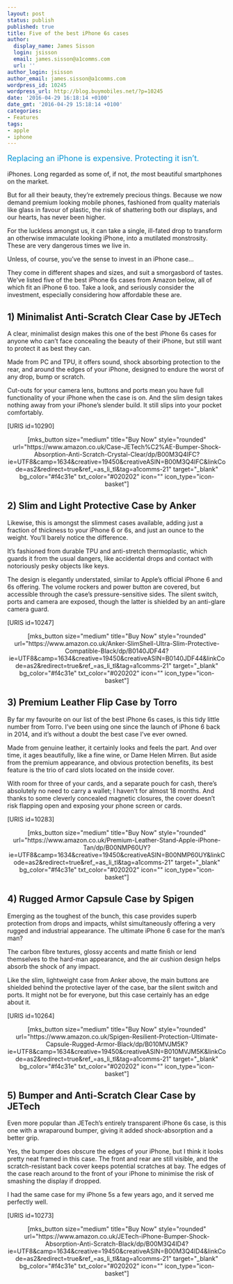```yaml
---
layout: post
status: publish
published: true
title: Five of the best iPhone 6s cases
author:
  display_name: James Sisson
  login: jsisson
  email: james.sisson@a1comms.com
  url: ''
author_login: jsisson
author_email: james.sisson@a1comms.com
wordpress_id: 10245
wordpress_url: http://blog.buymobiles.net/?p=10245
date: '2016-04-29 16:18:14 +0100'
date_gmt: '2016-04-29 15:18:14 +0100'
categories:
- Features
tags:
- apple
- iphone
---
```

<p><span class="postStandFirst" style="color: #0896d5; line-height: 26px; font-size: 18px;">Replacing an iPhone is expensive. Protecting it isn&rsquo;t.</span></p>
<p>iPhones. Long regarded as some of, if not, <em>the</em> most beautiful smartphones on the market.</p>
<p>But for all their beauty, they&rsquo;re extremely precious things. Because we now demand premium looking mobile phones, fashioned from quality materials like glass in favour of plastic, the risk of shattering both our displays, and our hearts, has never been higher.</p>
<p>For the luckless amongst us, it can take a single, ill-fated drop to transform an otherwise immaculate looking iPhone, into a mutilated monstrosity. These are very dangerous times we live in.</p>
<p>Unless, of course, you&rsquo;ve the sense to invest in an iPhone case&hellip;</p>
<p>They come in different shapes and sizes, and suit a smorgasbord of tastes. We&rsquo;ve listed five of the best iPhone 6s cases from Amazon below, all of which fit an iPhone 6 too. Take a look, and seriously consider the investment, especially considering how affordable these are.</p>
<h2>1) Minimalist Anti-Scratch Clear Case by JETech</h2>
<p>A clear, minimalist design makes this one of the best iPhone 6s cases for anyone who can&rsquo;t face concealing the beauty of their iPhone, but still want to protect it as best they can.</p>
<p>Made from PC and TPU, it offers sound, shock absorbing protection to the rear, and around the edges of your iPhone, designed to endure the worst of any drop, bump or scratch.</p>
<p>Cut-outs for your camera lens, buttons and ports mean you have full functionality of your iPhone when the case is on. And the slim design takes nothing away from your iPhone&rsquo;s slender build. It still slips into your pocket comfortably.</p>
<p>[URIS id=10290]</p>
<p style="text-align: center;">[mks_button size="medium" title="Buy Now" style="rounded" url="https://www.amazon.co.uk/Case-JETech%C2%AE-Bumper-Shock-Absorption-Anti-Scratch-Crystal-Clear/dp/B00M3Q4IFC?ie=UTF8&amp;camp=1634&amp;creative=19450&amp;creativeASIN=B00M3Q4IFC&amp;linkCode=as2&amp;redirect=true&amp;ref_=as_li_tl&amp;tag=a1comms-21" target="_blank" bg_color="#f4c31e" txt_color="#020202" icon="" icon_type="icon-basket"]</p>
<p><!--nextpage--></p>
<h2>2) Slim and Light Protective Case by Anker</h2>
<p>Likewise, this is amongst the slimmest cases available, adding just a fraction of thickness to your iPhone 6 or 6s, and just an ounce to the weight. You&rsquo;ll barely notice the difference.</p>
<p>It&rsquo;s fashioned from durable TPU and anti-stretch thermoplastic, which guards it from the usual dangers, like accidental drops and contact with notoriously pesky objects like keys.</p>
<p>The design is elegantly understated, similar to Apple&rsquo;s official iPhone 6 and 6s offering. The volume rockers and power button are covered, but accessible through the case&rsquo;s pressure-sensitive sides. The silent switch, ports and camera are exposed, though the latter is shielded by an anti-glare camera guard.</p>
<p>[URIS id=10247]</p>
<p style="text-align: center;">[mks_button size="medium" title="Buy Now" style="rounded" url="https://www.amazon.co.uk/Anker-SlimShell-Ultra-Slim-Protective-Compatible-Black/dp/B0140JDF44?ie=UTF8&amp;camp=1634&amp;creative=19450&amp;creativeASIN=B0140JDF44&amp;linkCode=as2&amp;redirect=true&amp;ref_=as_li_tl&amp;tag=a1comms-21" target="_blank" bg_color="#f4c31e" txt_color="#020202" icon="" icon_type="icon-basket"]</p>
<p><!--nextpage--></p>
<h2>3) Premium Leather Flip Case by Torro</h2>
<p>By far my favourite on our list of the best iPhone 6s cases, is this tidy little number from Torro. I&rsquo;ve been using one since the launch of iPhone 6 back in 2014, and it&rsquo;s without a doubt the best case I&rsquo;ve ever owned.</p>
<p>Made from genuine leather, it certainly looks and feels the part. And over time, it ages beautifully, like a fine wine, or Dame Helen Mirren. But aside from the premium appearance, and obvious protection benefits, its best feature is the trio of card slots located on the inside cover.</p>
<p>With room for three of your cards, and a separate pouch for cash, there&rsquo;s absolutely no need to carry a wallet; I haven&rsquo;t for almost 18 months. And thanks to some cleverly concealed magnetic closures, the cover doesn&rsquo;t risk flapping open and exposing your phone screen or cards.</p>
<p>[URIS id=10283]</p>
<p style="text-align: center;">[mks_button size="medium" title="Buy Now" style="rounded" url="https://www.amazon.co.uk/Premium-Leather-Stand-Apple-iPhone-Tan/dp/B00NMP60UY?ie=UTF8&amp;camp=1634&amp;creative=19450&amp;creativeASIN=B00NMP60UY&amp;linkCode=as2&amp;redirect=true&amp;ref_=as_li_tl&amp;tag=a1comms-21" target="_blank" bg_color="#f4c31e" txt_color="#020202" icon="" icon_type="icon-basket"]</p>
<p><!--nextpage--></p>
<h2>4) Rugged Armor Capsule Case by Spigen</h2>
<p>Emerging as the toughest of the bunch, this case provides superb protection from drops and impacts, whilst simultaneously offering a very rugged and industrial appearance. The ultimate iPhone 6 case for the man&rsquo;s man?</p>
<p>The carbon fibre textures, glossy accents and matte finish or lend themselves to the hard-man appearance, and the air cushion design helps absorb the shock of any impact.</p>
<p>Like the slim, lightweight case from Anker above, the main buttons are shielded behind the protective layer of the case, bar the silent switch and ports. It might not be for everyone, but this case certainly has an edge about it.</p>
<p>[URIS id=10264]</p>
<p style="text-align: center;">[mks_button size="medium" title="Buy Now" style="rounded" url="https://www.amazon.co.uk/Spigen-Resilient-Protection-Ultimate-Capsule-Rugged-Armor-Black/dp/B010MVJM5K?ie=UTF8&amp;camp=1634&amp;creative=19450&amp;creativeASIN=B010MVJM5K&amp;linkCode=as2&amp;redirect=true&amp;ref_=as_li_tl&amp;tag=a1comms-21" target="_blank" bg_color="#f4c31e" txt_color="#020202" icon="" icon_type="icon-basket"]</p>
<p><!--nextpage--></p>
<h2>5) Bumper and Anti-Scratch Clear Case by JETech</h2>
<p>Even more popular than JETech&rsquo;s entirely transparent iPhone 6s case, is this one with a wraparound bumper, giving it added shock-absorption and a better grip.</p>
<p>Yes, the bumper does obscure the edges of your iPhone, but I think it looks pretty neat framed in this case. The front and rear are still visible, and the scratch-resistant back cover keeps potential scratches at bay. The edges of the case reach around to the front of your iPhone to minimise the risk of smashing the display if dropped.</p>
<p>I had the same case for my iPhone 5s a few years ago, and it served me perfectly well.</p>
<p>[URIS id=10273]</p>
<p style="text-align: center;">[mks_button size="medium" title="Buy Now" style="rounded" url="https://www.amazon.co.uk/JETech-iPhone-Bumper-Shock-Absorption-Anti-Scratch-Black/dp/B00M3Q4ID4?ie=UTF8&amp;camp=1634&amp;creative=19450&amp;creativeASIN=B00M3Q4ID4&amp;linkCode=as2&amp;redirect=true&amp;ref_=as_li_tl&amp;tag=a1comms-21" target="_blank" bg_color="#f4c31e" txt_color="#020202" icon="" icon_type="icon-basket"]</p>
